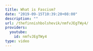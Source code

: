 ```yaml
---
title: What is Fascism?
date: "2019-09-15T10:39:20+08:00"
description: ""
url: /thefinnishbolshevik/nmfvJEgTWy4/
providers:
  youtube:
    id: nmfvJEgTWy4
type: video
---
```


